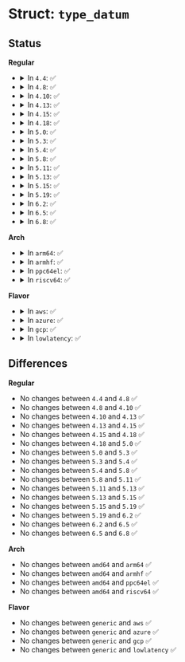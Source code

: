 # Struct: <code>type_datum</code>

## Status
<b>Regular</b>
<ul>
<li>
<details>
<summary>In <code>4.4</code>: ✅</summary>

```c
struct type_datum {
    u32 value;
    u32 bounds;
    unsigned char primary;
    unsigned char attribute;
};
```
</details>
</li>
<li>
<details>
<summary>In <code>4.8</code>: ✅</summary>

```c
struct type_datum {
    u32 value;
    u32 bounds;
    unsigned char primary;
    unsigned char attribute;
};
```
</details>
</li>
<li>
<details>
<summary>In <code>4.10</code>: ✅</summary>

```c
struct type_datum {
    u32 value;
    u32 bounds;
    unsigned char primary;
    unsigned char attribute;
};
```
</details>
</li>
<li>
<details>
<summary>In <code>4.13</code>: ✅</summary>

```c
struct type_datum {
    u32 value;
    u32 bounds;
    unsigned char primary;
    unsigned char attribute;
};
```
</details>
</li>
<li>
<details>
<summary>In <code>4.15</code>: ✅</summary>

```c
struct type_datum {
    u32 value;
    u32 bounds;
    unsigned char primary;
    unsigned char attribute;
};
```
</details>
</li>
<li>
<details>
<summary>In <code>4.18</code>: ✅</summary>

```c
struct type_datum {
    u32 value;
    u32 bounds;
    unsigned char primary;
    unsigned char attribute;
};
```
</details>
</li>
<li>
<details>
<summary>In <code>5.0</code>: ✅</summary>

```c
struct type_datum {
    u32 value;
    u32 bounds;
    unsigned char primary;
    unsigned char attribute;
};
```
</details>
</li>
<li>
<details>
<summary>In <code>5.3</code>: ✅</summary>

```c
struct type_datum {
    u32 value;
    u32 bounds;
    unsigned char primary;
    unsigned char attribute;
};
```
</details>
</li>
<li>
<details>
<summary>In <code>5.4</code>: ✅</summary>

```c
struct type_datum {
    u32 value;
    u32 bounds;
    unsigned char primary;
    unsigned char attribute;
};
```
</details>
</li>
<li>
<details>
<summary>In <code>5.8</code>: ✅</summary>

```c
struct type_datum {
    u32 value;
    u32 bounds;
    unsigned char primary;
    unsigned char attribute;
};
```
</details>
</li>
<li>
<details>
<summary>In <code>5.11</code>: ✅</summary>

```c
struct type_datum {
    u32 value;
    u32 bounds;
    unsigned char primary;
    unsigned char attribute;
};
```
</details>
</li>
<li>
<details>
<summary>In <code>5.13</code>: ✅</summary>

```c
struct type_datum {
    u32 value;
    u32 bounds;
    unsigned char primary;
    unsigned char attribute;
};
```
</details>
</li>
<li>
<details>
<summary>In <code>5.15</code>: ✅</summary>

```c
struct type_datum {
    u32 value;
    u32 bounds;
    unsigned char primary;
    unsigned char attribute;
};
```
</details>
</li>
<li>
<details>
<summary>In <code>5.19</code>: ✅</summary>

```c
struct type_datum {
    u32 value;
    u32 bounds;
    unsigned char primary;
    unsigned char attribute;
};
```
</details>
</li>
<li>
<details>
<summary>In <code>6.2</code>: ✅</summary>

```c
struct type_datum {
    u32 value;
    u32 bounds;
    unsigned char primary;
    unsigned char attribute;
};
```
</details>
</li>
<li>
<details>
<summary>In <code>6.5</code>: ✅</summary>

```c
struct type_datum {
    u32 value;
    u32 bounds;
    unsigned char primary;
    unsigned char attribute;
};
```
</details>
</li>
<li>
<details>
<summary>In <code>6.8</code>: ✅</summary>

```c
struct type_datum {
    u32 value;
    u32 bounds;
    unsigned char primary;
    unsigned char attribute;
};
```
</details>
</li>
</ul>
<b>Arch</b>
<ul>
<li>
<details>
<summary>In <code>arm64</code>: ✅</summary>

```c
struct type_datum {
    u32 value;
    u32 bounds;
    unsigned char primary;
    unsigned char attribute;
};
```
</details>
</li>
<li>
<details>
<summary>In <code>armhf</code>: ✅</summary>

```c
struct type_datum {
    u32 value;
    u32 bounds;
    unsigned char primary;
    unsigned char attribute;
};
```
</details>
</li>
<li>
<details>
<summary>In <code>ppc64el</code>: ✅</summary>

```c
struct type_datum {
    u32 value;
    u32 bounds;
    unsigned char primary;
    unsigned char attribute;
};
```
</details>
</li>
<li>
<details>
<summary>In <code>riscv64</code>: ✅</summary>

```c
struct type_datum {
    u32 value;
    u32 bounds;
    unsigned char primary;
    unsigned char attribute;
};
```
</details>
</li>
</ul>
<b>Flavor</b>
<ul>
<li>
<details>
<summary>In <code>aws</code>: ✅</summary>

```c
struct type_datum {
    u32 value;
    u32 bounds;
    unsigned char primary;
    unsigned char attribute;
};
```
</details>
</li>
<li>
<details>
<summary>In <code>azure</code>: ✅</summary>

```c
struct type_datum {
    u32 value;
    u32 bounds;
    unsigned char primary;
    unsigned char attribute;
};
```
</details>
</li>
<li>
<details>
<summary>In <code>gcp</code>: ✅</summary>

```c
struct type_datum {
    u32 value;
    u32 bounds;
    unsigned char primary;
    unsigned char attribute;
};
```
</details>
</li>
<li>
<details>
<summary>In <code>lowlatency</code>: ✅</summary>

```c
struct type_datum {
    u32 value;
    u32 bounds;
    unsigned char primary;
    unsigned char attribute;
};
```
</details>
</li>
</ul>

## Differences
<b>Regular</b>
<ul>
<li>
No changes between <code>4.4</code> and <code>4.8</code> ✅
</li>
<li>
No changes between <code>4.8</code> and <code>4.10</code> ✅
</li>
<li>
No changes between <code>4.10</code> and <code>4.13</code> ✅
</li>
<li>
No changes between <code>4.13</code> and <code>4.15</code> ✅
</li>
<li>
No changes between <code>4.15</code> and <code>4.18</code> ✅
</li>
<li>
No changes between <code>4.18</code> and <code>5.0</code> ✅
</li>
<li>
No changes between <code>5.0</code> and <code>5.3</code> ✅
</li>
<li>
No changes between <code>5.3</code> and <code>5.4</code> ✅
</li>
<li>
No changes between <code>5.4</code> and <code>5.8</code> ✅
</li>
<li>
No changes between <code>5.8</code> and <code>5.11</code> ✅
</li>
<li>
No changes between <code>5.11</code> and <code>5.13</code> ✅
</li>
<li>
No changes between <code>5.13</code> and <code>5.15</code> ✅
</li>
<li>
No changes between <code>5.15</code> and <code>5.19</code> ✅
</li>
<li>
No changes between <code>5.19</code> and <code>6.2</code> ✅
</li>
<li>
No changes between <code>6.2</code> and <code>6.5</code> ✅
</li>
<li>
No changes between <code>6.5</code> and <code>6.8</code> ✅
</li>
</ul>
<b>Arch</b>
<ul>
<li>
No changes between <code>amd64</code> and <code>arm64</code> ✅
</li>
<li>
No changes between <code>amd64</code> and <code>armhf</code> ✅
</li>
<li>
No changes between <code>amd64</code> and <code>ppc64el</code> ✅
</li>
<li>
No changes between <code>amd64</code> and <code>riscv64</code> ✅
</li>
</ul>
<b>Flavor</b>
<ul>
<li>
No changes between <code>generic</code> and <code>aws</code> ✅
</li>
<li>
No changes between <code>generic</code> and <code>azure</code> ✅
</li>
<li>
No changes between <code>generic</code> and <code>gcp</code> ✅
</li>
<li>
No changes between <code>generic</code> and <code>lowlatency</code> ✅
</li>
</ul>
